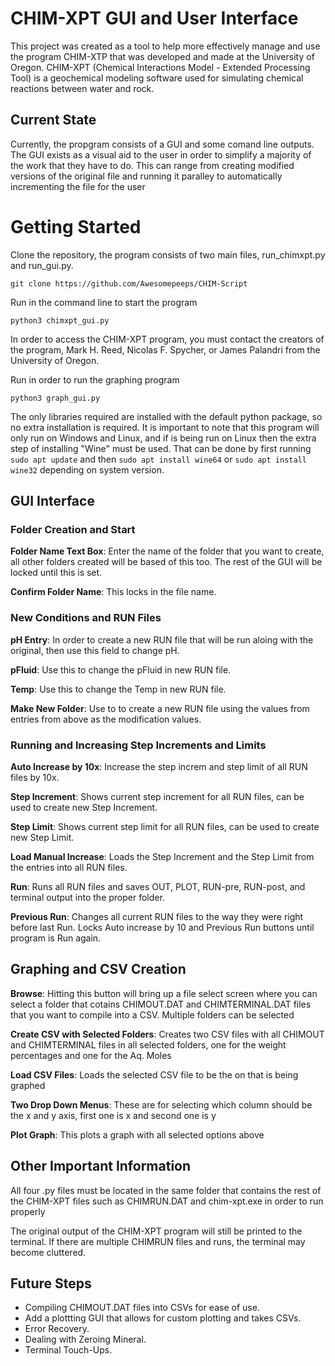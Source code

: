 # CHIM-XPT GUI and User Interface

This project was created as a tool to help more effectively manage and use the program CHIM-XTP that was developed and made at the University of Oregon. CHIM-XPT (Chemical Interactions Model - Extended Processing Tool) is a geochemical modeling software used for simulating chemical reactions between water and rock.

## Current State

Currently, the propgram consists of a GUI and some comand line outputs. The GUI exists as a visual aid to the user in order to simplify a majority of the work that they have to do. This can range from creating modified versions of the original file and running it paralley to automatically incrementing the file for the user

# Getting Started

Clone the repository, the program consists of two main files, run_chimxpt.py and run_gui.py.

```git clone https://github.com/Awesomepeeps/CHIM-Script```

Run in the command line to start the program

```python3 chimxpt_gui.py```

In order to access the CHIM-XPT program, you must contact the creators of the program, Mark H. Reed, Nicolas F. Spycher, or James Palandri from the University of Oregon. 

Run in order to run the graphing program

```python3 graph_gui.py```

The only libraries required are installed with the default python package, so no extra installation is required. It is important to note that this program will only run on Windows and Linux, and if is being run on Linux then the extra step of installing "Wine" must be used. That can be done by first running `sudo apt update` and then `sudo apt install wine64` or `sudo apt install wine32` depending on system version. 
## GUI Interface

### Folder Creation and Start
__Folder Name Text Box__: Enter the name of the folder that you want to create, all other folders created will be based of this too. The rest of the GUI will be locked until this is set.

__Confirm Folder Name__: This locks in the file name.

### New Conditions and RUN Files
__pH Entry__: In order to create a new RUN file that will be run aloing with the original, then use this field to change pH.

__pFluid__: Use this to change the pFluid in new RUN file.

__Temp__: Use this to change the Temp in new RUN file.

__Make New Folder__: Use to to create a new RUN file using the values from entries from above as the modification values.

### Running and Increasing Step Increments and Limits
__Auto Increase by 10x__: Increase the step increm and step limit of all RUN files by 10x.

__Step Increment__: Shows current step increment for all RUN files, can be used to create new Step Increment.

__Step Limit__: Shows current step limit for all RUN files, can be used to create new Step Limit.

__Load Manual Increase__: Loads the Step Increment and the Step Limit from the entries into all RUN files.

__Run__: Runs all RUN files and saves OUT, PLOT, RUN-pre, RUN-post, and terminal output into the proper folder.

__Previous Run__: Changes all current RUN files to the way they were right before last Run. Locks Auto increase by 10 and Previous Run buttons until program is Run again.

## Graphing and CSV Creation
__Browse__: Hitting this button will bring up a file select screen where you can select a folder that cotains CHIMOUT.DAT and CHIMTERMINAL.DAT files that you want to compile into a CSV. Multiple folders can be selected

__Create CSV with Selected Folders__: Creates two CSV files with all CHIMOUT and CHIMTERMINAL files in all selected folders, one for the weight percentages and one for the Aq. Moles

__Load CSV Files__: Loads the selected CSV file to be the on that is being graphed

__Two Drop Down Menus__: These are for selecting which column should be the x and y axis, first one is x and second one is y

__Plot Graph__: This plots a graph with all selected options above

## Other Important Information
All four .py files must be located in the same folder that contains the rest of the CHIM-XPT files such as CHIMRUN.DAT and chim-xpt.exe in order to run properly

The original output of the CHIM-XPT program will still be printed to the terminal. If there are multiple CHIMRUN files and runs, the terminal may become cluttered.

## Future Steps
- Compiling CHIMOUT.DAT files into CSVs for ease of use.
- Add a plottting GUI that allows for custom plotting and takes CSVs.
- Error Recovery.
- Dealing with Zeroing Mineral.
- Terminal Touch-Ups.
